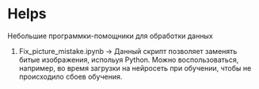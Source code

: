 # Helps
Небольшие программки-помощники для обработки данных

1. Fix_picture_mistake.ipynb -> Данный скрипт позволяет заменять битые изображения, испольуя Python. Можно воспользоваться, например, во время загрузки на нейросеть при обучении, чтобы не происходило сбоев обучения.
